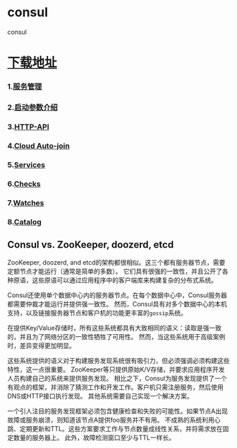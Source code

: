 # consul
consul

# [下载地址](https://www.consul.io/downloads.html)
### 1.[服务管理](https://github.com/jhq0113/consul/blob/master/1.%E6%9C%8D%E5%8A%A1%E7%AE%A1%E7%90%86.md)
### 2.[启动参数介绍](https://github.com/jhq0113/consul/blob/master/2.启动参数.md)
### 3.[HTTP-API](https://github.com/jhq0113/consul/blob/master/3.HTTP-API.md)
### 4.[Cloud Auto-join](https://github.com/jhq0113/consul/blob/master/4.Cloud-Auto-join.md)
### 5.[Services](https://github.com/jhq0113/consul/blob/master/5.Services.md)
### 6.[Checks](https://github.com/jhq0113/consul/blob/master/6.Checks.md)
### 7.[Watches](https://github.com/jhq0113/consul/blob/master/7.Watches.md)
### 8.[Catalog](https://github.com/jhq0113/consul/blob/master/8.Catalog.md)

## Consul vs. ZooKeeper, doozerd, etcd

ZooKeeper, doozerd, and etcd的架构都很相似。这三个都有服务器节点，需要定额节点才能运行（通常是简单的多数）。
它们具有很强的一致性，并且公开了各种原语，这些原语可以通过应用程序中的客户端库来构建复杂的分布式系统。

Consul还使用单个数据中心内的服务器节点。在每个数据中心中，Consul服务器都需要仲裁才能运行并提供强一致性。
然而，Consul具有对多个数据中心的本机支持，以及链接服务器节点和客户机的功能更丰富的`gossip`系统。

在提供Key/Value存储时，所有这些系统都具有大致相同的语义：读取是强一致的，并且为了网络分区的一致性牺牲了可用性。
然而，当这些系统用于高级案例时，差异变得更加明显。

这些系统提供的语义对于构建服务发现系统很有吸引力，但必须强调必须构建这些特性，这一点很重要。
ZooKeeper等只提供原始K/V存储，并要求应用程序开发人员构建自己的系统来提供服务发现。
相比之下，Consul为服务发现提供了一个有观点的框架，并消除了猜测工作和开发工作。客户机只需注册服务，然后使用DNS或HTTP接口执行发现。
其他系统需要自己实现一个解决方案。

一个引人注目的服务发现框架必须包含健康检查和失败的可能性。如果节点A出现故障或服务崩溃，则知道该节点A提供foo服务并不有用。
不成熟的系统利用心跳、定期更新和TTL。这些方案要求工作与节点数量成线性关系，并将需求放在固定数量的服务器上。
此外，故障检测窗口至少与TTL一样长。